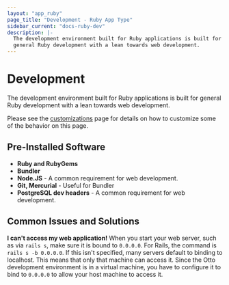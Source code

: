 ```yaml
---
layout: "app_ruby"
page_title: "Development - Ruby App Type"
sidebar_current: "docs-ruby-dev"
description: |-
  The development environment built for Ruby applications is built for
  general Ruby development with a lean towards web development.
---
```


# Development

The development environment built for Ruby applications is built for
general Ruby development with a lean towards web development.

Please see the [customizations](/docs/apps/ruby/customization.html)
page for details on how to customize some of the behavior on this page.

## Pre-Installed Software

  * **Ruby and RubyGems**
  * **Bundler**
  * **Node.JS** - A common requirement for web development.
  * **Git, Mercurial** - Useful for Bundler
  * **PostgreSQL dev headers** - A common requirement for web development.

## Common Issues and Solutions

**I can't access my web application!** When you start your web server,
such as via `rails s`, make sure it is bound to `0.0.0.0`. For Rails,
the command is `rails s -b 0.0.0.0`. If this isn't specified, many
servers default to binding to localhost. This means that only
that machine can access it. Since the Otto development environment is in
a virtual machine, you have to configure it to bind to `0.0.0.0` to
allow your host machine to access it.
